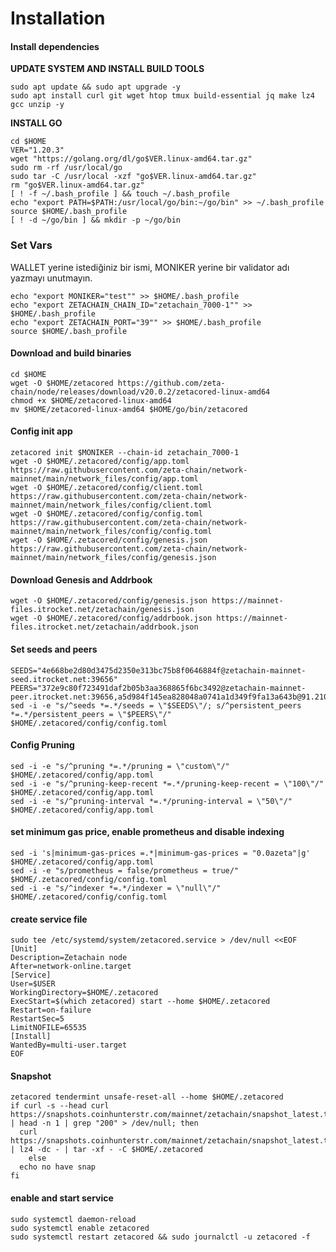 # Installation

#### Install dependencies <a href="#install-dependencies" id="install-dependencies"></a>

**UPDATE SYSTEM AND INSTALL BUILD TOOLS**

```
sudo apt update && sudo apt upgrade -y
sudo apt install curl git wget htop tmux build-essential jq make lz4 gcc unzip -y
```

**INSTALL GO**

```
cd $HOME
VER="1.20.3"
wget "https://golang.org/dl/go$VER.linux-amd64.tar.gz"
sudo rm -rf /usr/local/go
sudo tar -C /usr/local -xzf "go$VER.linux-amd64.tar.gz"
rm "go$VER.linux-amd64.tar.gz"
[ ! -f ~/.bash_profile ] && touch ~/.bash_profile
echo "export PATH=$PATH:/usr/local/go/bin:~/go/bin" >> ~/.bash_profile
source $HOME/.bash_profile
[ ! -d ~/go/bin ] && mkdir -p ~/go/bin
```



### Set Vars

WALLET yerine istediğiniz bir ismi, MONIKER yerine bir validator adı yazmayı unutmayın.&#x20;

```
echo "export MONIKER="test"" >> $HOME/.bash_profile
echo "export ZETACHAIN_CHAIN_ID="zetachain_7000-1"" >> $HOME/.bash_profile
echo "export ZETACHAIN_PORT="39"" >> $HOME/.bash_profile
source $HOME/.bash_profile
```

#### Download and build binaries <a href="#download-and-build-binaries" id="download-and-build-binaries"></a>

```
cd $HOME
wget -O $HOME/zetacored https://github.com/zeta-chain/node/releases/download/v20.0.2/zetacored-linux-amd64
chmod +x $HOME/zetacored-linux-amd64
mv $HOME/zetacored-linux-amd64 $HOME/go/bin/zetacored
```

#### Config init app

```
zetacored init $MONIKER --chain-id zetachain_7000-1
wget -O $HOME/.zetacored/config/app.toml  https://raw.githubusercontent.com/zeta-chain/network-mainnet/main/network_files/config/app.toml
wget -O $HOME/.zetacored/config/client.toml https://raw.githubusercontent.com/zeta-chain/network-mainnet/main/network_files/config/client.toml
wget -O $HOME/.zetacored/config/config.toml https://raw.githubusercontent.com/zeta-chain/network-mainnet/main/network_files/config/config.toml
wget -O $HOME/.zetacored/config/genesis.json https://raw.githubusercontent.com/zeta-chain/network-mainnet/main/network_files/config/genesis.json
```

#### Download Genesis and Addrbook

```
wget -O $HOME/.zetacored/config/genesis.json https://mainnet-files.itrocket.net/zetachain/genesis.json
wget -O $HOME/.zetacored/config/addrbook.json https://mainnet-files.itrocket.net/zetachain/addrbook.json
```

#### Set seeds and peers

```
SEEDS="4e668be2d80d3475d2350e313bc75b8f0646884f@zetachain-mainnet-seed.itrocket.net:39656"
PEERS="372e9c80f723491daf2b05b3aa368865f6bc3492@zetachain-mainnet-peer.itrocket.net:39656,a5d984f145ea828048a0741a1d349f9fa13a643b@91.210.101.148:26656,bfdd895017abc5c9f0d16f077f4fb40afbd9b8e4@131.153.154.9:26656,f55f191f5036289ce0b7c2aee5aea6a3421e4a1d@51.178.76.16:26656,ae2be7a0c7fa3b8ae777c9e88032cf7b53849cf3@8.222.212.155:26656,d98525ae59a00f7a099ddaec2a7e416e818bb210@57.128.141.153:26656,b855a804a4caf334bc74794b48608b39f05f58d5@212.126.35.133:26656,6554807a10fd2d0e34b8daeed3fee38b8ca048b6@51.91.214.146:26656,97823ae690d164453b775c53ba956e2ea1b55d1d@65.21.32.200:31656,d2579f98938f428b90619eadba01b4342a2d19bd@35.215.48.36:26656,9ffffe23d7e50bab086dd86982b06c65e56e0b30@35.210.154.98:26656"
sed -i -e "s/^seeds *=.*/seeds = \"$SEEDS\"/; s/^persistent_peers *=.*/persistent_peers = \"$PEERS\"/" $HOME/.zetacored/config/config.toml
```

#### Config Pruning

```
sed -i -e "s/^pruning *=.*/pruning = \"custom\"/" $HOME/.zetacored/config/app.toml
sed -i -e "s/^pruning-keep-recent *=.*/pruning-keep-recent = \"100\"/" $HOME/.zetacored/config/app.toml
sed -i -e "s/^pruning-interval *=.*/pruning-interval = \"50\"/" $HOME/.zetacored/config/app.toml
```

#### set minimum gas price, enable prometheus and disable indexing

```
sed -i 's|minimum-gas-prices =.*|minimum-gas-prices = "0.0azeta"|g' $HOME/.zetacored/config/app.toml
sed -i -e "s/prometheus = false/prometheus = true/" $HOME/.zetacored/config/config.toml
sed -i -e "s/^indexer *=.*/indexer = \"null\"/" $HOME/.zetacored/config/config.toml
```

#### create service file

```
sudo tee /etc/systemd/system/zetacored.service > /dev/null <<EOF
[Unit]
Description=Zetachain node
After=network-online.target
[Service]
User=$USER
WorkingDirectory=$HOME/.zetacored
ExecStart=$(which zetacored) start --home $HOME/.zetacored
Restart=on-failure
RestartSec=5
LimitNOFILE=65535
[Install]
WantedBy=multi-user.target
EOF
```

#### Snapshot

```
zetacored tendermint unsafe-reset-all --home $HOME/.zetacored
if curl -s --head curl https://snapshots.coinhunterstr.com/mainnet/zetachain/snapshot_latest.tar.lz4 | head -n 1 | grep "200" > /dev/null; then
  curl https://snapshots.coinhunterstr.com/mainnet/zetachain/snapshot_latest.tar.lz4 | lz4 -dc - | tar -xf - -C $HOME/.zetacored
    else
  echo no have snap
fi
```

#### enable and start service

```
sudo systemctl daemon-reload
sudo systemctl enable zetacored
sudo systemctl restart zetacored && sudo journalctl -u zetacored -f
```
